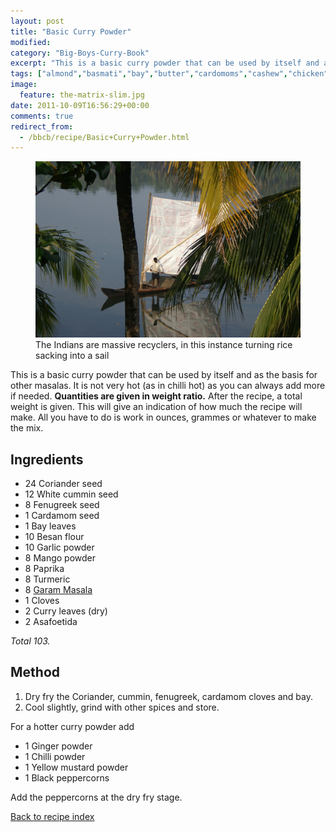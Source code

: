 ```yaml
---
layout: post
title: "Basic Curry Powder"
modified:
category: "Big-Boys-Curry-Book"
excerpt: "This is a basic curry powder that can be used by itself and as the"
tags: ["almond","basmati","bay","butter","cardomoms","cashew","chicken","cinnamon","cloves","cumin","ghee","lamb","mace","nuts","pepper","rice","saffron","turmeric"]
image:
  feature: the-matrix-slim.jpg
date: 2011-10-09T16:56:29+00:00
comments: true
redirect_from: 
  - /bbcb/recipe/Basic+Curry+Powder.html
---
```


<figure>
	<a href="/images/bbcb/pict2313.jpg" alt="Quilon, Kerala, India" title="Quilon, Kerala, India &#169; Ashley Kitson 12/09/2011"><img src="/images/bbcb/pict2313.jpg"/></a>
	<figcaption>The Indians are massive recyclers, in this instance turning rice sacking into a sail</figcaption>
</figure>

This is a basic curry powder that can be used by itself and as the basis for 
other masalas. It is not very hot (as in chilli hot) as you can always add more 
if needed.  <strong>Quantities are given in weight ratio.</strong> After the 
recipe, a total weight is given. This will give an indication of how much the 
recipe will make. All you have to do is work in ounces, grammes or whatever to 
make the mix.
        
## Ingredients
        
<ul>
    <li>24 Coriander seed</li>
    <li>12 White cummin seed</li>
    <li>8 Fenugreek seed</li>
    <li>1 Cardamom seed</li>
    <li>1 Bay leaves</li>
    <li>10 Besan flour</li>
    <li>10 Garlic powder</li>
    <li>8 Mango powder</li>
    <li>8 Paprika</li>
    <li>8 Turmeric</li>
    <li>8 <a href="/big-boys-curry-book/garam-masala--hot-spice-blend/">Garam Masala</a></li>
    <li>1 Cloves</li>
    <li>2 Curry leaves (dry)</li>
    <li>2 Asafoetida</li>
</ul>
<p><i>Total 103.</i></p>
        
## Method

<ol>
    <li>Dry fry the Coriander, cummin, fenugreek, cardamom cloves and bay.</li>
    <li>Cool slightly, grind with other spices and store.</li>
</ol>
<p>For a hotter curry powder add</p>
<ul>
    <li>1 Ginger powder</li>
    <li>1 Chilli powder</li>
    <li>1 Yellow mustard powder</li>
    <li>1 Black peppercorns</li>
</ul>
<p>Add the peppercorns at the dry fry stage.</p>   

<a href="/bbcb">Back to recipe index</a>      